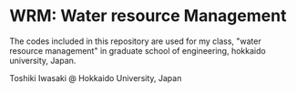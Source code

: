 # WRM: Water resource Management

The codes included in this repository are used for my class, "water resource management" in graduate school of engineering, hokkaido university, Japan.

Toshiki Iwasaki @ Hokkaido University, Japan
